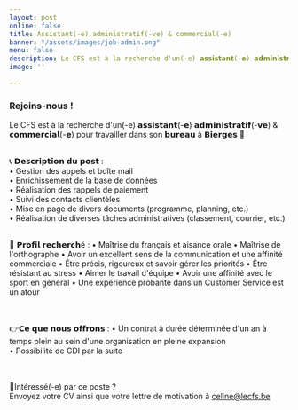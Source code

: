 ```yaml
---
layout: post
online: false
title: Assistant(-e) administratif(-ve) & commercial(-e)
banner: "/assets/images/job-admin.png"
menu: false
description: Le CFS est à la recherche d'un(-e) 𝗮𝘀𝘀𝗶𝘀𝘁𝗮𝗻𝘁(-𝗲) 𝗮𝗱𝗺𝗶𝗻𝗶𝘀𝘁𝗿𝗮𝘁𝗶𝗳(-𝘃𝗲) & 𝗰𝗼𝗺𝗺𝗲𝗿𝗰𝗶𝗮𝗹(-𝗲) pour travailler dans son 𝗯𝘂𝗿𝗲𝗮𝘂 à 𝗕𝗶𝗲𝗿𝗴𝗲𝘀 🤝
image: ''

---
```

### Rejoins-nous !

Le CFS est à la recherche d'un(-e) 𝗮𝘀𝘀𝗶𝘀𝘁𝗮𝗻𝘁(-𝗲) 𝗮𝗱𝗺𝗶𝗻𝗶𝘀𝘁𝗿𝗮𝘁𝗶𝗳(-𝘃𝗲) & 𝗰𝗼𝗺𝗺𝗲𝗿𝗰𝗶𝗮𝗹(-𝗲) pour travailler dans son 𝗯𝘂𝗿𝗲𝗮𝘂 à 𝗕𝗶𝗲𝗿𝗴𝗲𝘀 🤝
<br><br>

📞 𝗗𝗲𝘀𝗰𝗿𝗶𝗽𝘁𝗶𝗼𝗻 𝗱𝘂 𝗽𝗼𝘀𝘁 :
<br>
• Gestion des appels et boîte mail <br>
• Enrichissement de la base de données <br>
• Réalisation des rappels de paiement <br>
• Suivi des contacts clientèles <br>
• Mise en page de divers documents (programme, planning, etc.) <br>
• Réalisation de diverses tâches administratives (classement, courrier, etc.) 
<br><br>

👤 𝗣𝗿𝗼𝗳𝗶𝗹 𝗿𝗲𝗰𝗵𝗲𝗿𝗰𝗵é : 
• Maîtrise du français et aisance orale
• Maîtrise de l'orthographe 
• Avoir un excellent sens de la communication et une affinité commerciale 
• Être précis, rigoureux et savoir gérer les priorités 
• Être résistant au stress 
• Aimer le travail d'équipe 
• Avoir une affinité avec le sport en général
• Une expérience probante dans un Customer Service est un atour 

<br><br>
👉𝗖𝗲 𝗾𝘂𝗲 𝗻𝗼𝘂𝘀 𝗼𝗳𝗳𝗿𝗼𝗻𝘀 : 
• Un contrat à durée déterminée d'un an à temps plein au sein d'une organisation en pleine expansion <br>
• Possibilité de CDI par la suite 

<br><br>
📧Intéressé(-e) par ce poste ? <br>
Envoyez votre CV ainsi que votre lettre de motivation à celine@lecfs.be
